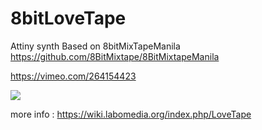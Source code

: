 # 8bitLoveTape
Attiny synth Based on 8bitMixTapeManila https://github.com/8BitMixtape/8BitMixtapeManila

https://vimeo.com/264154423

<img src="https://wiki.labomedia.org/images/c/c1/8bitLoveTapeGoMini.png">

more info : https://wiki.labomedia.org/index.php/LoveTape
